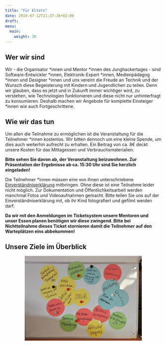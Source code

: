 ```yaml
---
title: "Für Eltern"
date: 2019-07-12T21:37:36+02:00
draft: 
menu:
  main:
    weight: 30
---
```


## Wer wir sind

Wir - die Organisator *innen und Mentor *innen des Junghackertages - sind Software-Entwickler *innen, Elektronik-Expert *innen, Medienpädagog *innen und Designer *innen und uns vereint die Freude an Technik und der Wunsch diese Begeisterung mit Kindern und Jugendlichen zu teilen. Denn wir glauben, dass es jetzt und in Zukunft immer wichtiger wird, zu verstehen, wie Technologien funktionieren und diese nicht nur unhinterfragt zu konsumieren. Deshalb machen wir Angebote für komplette Einsteiger *innen wie auch Fortgeschrittene.


## Wie wir das tun

Um allen die Teilnahme zu ermöglichen ist die Veranstaltung für die Teilnehmer *innen kostenlos. Wir bitten dennoch um eine kleine Spende, um dies auch weiterhin aufrecht zu erhalten. Ein Beitrag von ca. 8€ deckt unsere Kosten für das Mittagessen und Verbrauchsmaterialien.

**Bitte sehen Sie davon ab, der Veranstaltung beizuwohnen. Zur Präsentation der Ergebnisse ab ca. 15:30 Uhr sind Sie herzlich eingeladen!**

Die Teilnehmer *innen müssen eine von ihnen unterschriebene [Einverständniserklärung](/pdf/elternzettel.pdf) mitbringen. Ohne diese ist eine Teilnahme leider nicht möglich. Zur Dokumentation und Öffentlichkeitsarbeit werden manchmal Fotos und Videoaufnahmen gemacht. Bitte teilen Sie uns auf der Einverständniserklärung mit, ob ihr Kind fotografiert und gefilmt werden darf.

**Da wir mit den Anmeldungen im Ticketsystem unsere Mentoren und unser Essen planen benötigen wir diese zwingend. Bitte bei Nichtteilnahme dieses Ticket stornieren damit die Teilnehmer auf den Warteplätzen eins abbekommen!**

## Unsere Ziele im Überblick

<center><img src="/images/Unsere_Ziele.jpg" style="max-width:75%; height:auto;" ></center>






